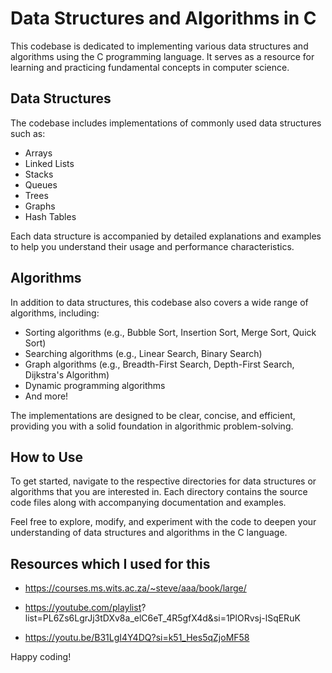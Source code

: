 
# Data Structures and Algorithms in C

This codebase is dedicated to implementing various data structures and algorithms using the C programming language. It serves as a resource for learning and practicing fundamental concepts in computer science.

## Data Structures

The codebase includes implementations of commonly used data structures such as:

- Arrays
- Linked Lists
- Stacks
- Queues
- Trees
- Graphs
- Hash Tables

Each data structure is accompanied by detailed explanations and examples to help you understand their usage and performance characteristics.

## Algorithms

In addition to data structures, this codebase also covers a wide range of algorithms, including:

- Sorting algorithms (e.g., Bubble Sort, Insertion Sort, Merge Sort, Quick Sort)
- Searching algorithms (e.g., Linear Search, Binary Search)
- Graph algorithms (e.g., Breadth-First Search, Depth-First Search, Dijkstra's Algorithm)
- Dynamic programming algorithms
- And more!

The implementations are designed to be clear, concise, and efficient, providing you with a solid foundation in algorithmic problem-solving.

## How to Use

To get started, navigate to the respective directories for data structures or algorithms that you are interested in. Each directory contains the source code files along with accompanying documentation and examples.

Feel free to explore, modify, and experiment with the code to deepen your understanding of data structures and algorithms in the C language.

## Resources which I used for this

- https://courses.ms.wits.ac.za/~steve/aaa/book/large/
  
- https://youtube.com/playlist?
list=PL6Zs6LgrJj3tDXv8a_elC6eT_4R5gfX4d&si=1PlORvsj-lSqERuK

- https://youtu.be/B31LgI4Y4DQ?si=k51_Hes5qZjoMF58

Happy coding!
